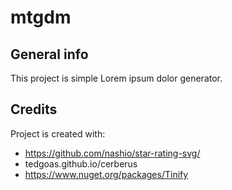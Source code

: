 # mtgdm
 




## General info
This project is simple Lorem ipsum dolor generator.
	
## Credits
Project is created with:
* https://github.com/nashio/star-rating-svg/
* tedgoas.github.io/cerberus
* https://www.nuget.org/packages/Tinify
